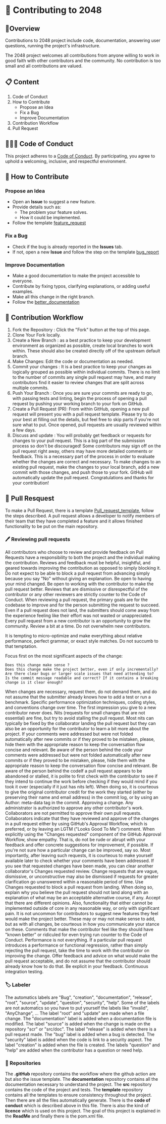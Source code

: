 # 👾 Contributing to 2048
## 🎄Overview
Contributions to 2048 project include code, documentation, answering user questions, running the project's infrastructure.

The 2048 project welcomes all contributions from anyone willing to work in good faith with other contributors and the community. No contribution is too small and all contributions are valued.

## 📋 Content
1. Code of Conduct
2. How to Contribute
   - Propose an Idea
   - Fix a Bug
   - Improve Documentation
3. Contribution Workflow
4. Pull Request
## 🧑‍🤝‍🧑 Code of Conduct
This project adheres to a [Code of Conduct](https://github.com/INFOM126-Automated-Software-Engineering/2048-groupe-07/blob/main/CODE_OF_CONDUCT.md). By participating, you agree to uphold a welcoming, inclusive, and respectful environment.

## 🚀 How to Contribute

### Propose an Idea
- Open an **Issue** to suggest a new feature.
- Provide details such as:
  - The problem your feature solves.
  - How it could be implemented.
- Follow the template [feature_request](https://github.com/INFOM126-Automated-Software-Engineering/2048-groupe-07/blob/main/.github/ISSUE_TEMPLATE/feature_request.yml)

### Fix a Bug
- Check if the bug is already reported in the **Issues** tab.
- If not, open a new **Issue** and follow the step on the template [bug_report](https://github.com/INFOM126-Automated-Software-Engineering/2048-groupe-07/blob/main/.github/ISSUE_TEMPLATE/bug_report.md)

### Improve Documentation
- Make a good documentation to make the project accessible to everyone.
- Contribute by fixing typos, clarifying explanations, or adding useful examples.
- Make all this change in the right branch.
- Follow the [better_documentation](https://github.com/INFOM126-Automated-Software-Engineering/2048-groupe-07/blob/main/.github/ISSUE_TEMPLATE/better_documentation.yml)

## 🔄 Contribution Workflow
1. Fork the Repository : Click the "Fork" button at the top of this page.
2. Clone Your Fork locally.
3. Create a New Branch : as a best practice to keep your development environment as organized as possible, create local branches to work within. These should also be created directly off of the upstream default branch.
4. Make Changes: Edit the code or documentation as needed.
5. Commit your changes : It is a best practice to keep your changes as logically grouped as possible within individual commits. There is no limit to the number of commits any single pull request may have, and many contributors find it easier to review changes that are split across multiple commits.
6. Push Your Branch : Once you are sure your commits are ready to go, with passing tests and linting, begin the process of opening a pull request by pushing your working branch to your fork on GitHub.
7. Create a Pull Request (PR): From within GitHub, opening a new pull request will present you with a pull request template. Please try to do your best at filling out the details, but feel free to skip parts if you're not sure what to put. Once opened, pull requests are usually reviewed within a few days.
8. Discuss and update : You will probably get feedback or requests for changes to your pull request. This is a big part of the submission process so don't be discouraged! Some contributors may sign off on the pull request right away, others may have more detailed comments or feedback. This is a necessary part of the process in order to evaluate whether the changes are correct and necessary. To make changes to an existing pull request, make the changes to your local branch, add a new commit with those changes, and push those to your fork. GitHub will automatically update the pull request.
Congratulations and thanks for your contribution!

## 📝 Pull Resquest
To make a Pull Request, there is a template [Pull_request_template](https://github.com/INFOM126-Automated-Software-Engineering/2048-groupe-07/blob/main/template/Pull_request_template.md), follow the steps described.
A pull request allows a developer to notify members of their team that they have completed a feature and it allows finished functionality to be put on the main repository.

### 🖊️ Reviewing pull requests
All contributors who choose to review and provide feedback on Pull Requests have a responsibility to both the project and the individual making the contribution. Reviews and feedback must be helpful, insightful, and geared towards improving the contribution as opposed to simply blocking it. Do not expect to be able to block a pull request from advancing simply because you say "No" without giving an explanation. Be open to having your mind changed. Be open to working with the contributor to make the pull request better.
Reviews that are dismissive or disrespectful of the contributor or any other reviewers are strictly counter to the Code of Conduct.
When reviewing a pull request, the primary goals are for the codebase to improve and for the person submitting the request to succeed. Even if a pull request does not land, the submitters should come away from the experience feeling like their effort was not wasted or unappreciated. Every pull request from a new contributor is an opportunity to grow the community.
Review a bit at a time.
Do not overwhelm new contributors.

It is tempting to micro-optimize and make everything about relative performance, perfect grammar, or exact style matches. Do not succumb to that temptation.

Focus first on the most significant aspects of the change:

    Does this change make sense ?
    Does this change make the project better, even if only incrementally?
    Are there clear bugs or larger scale issues that need attending to?
    Is the commit message readable and correct? If it contains a breaking change is it clear enough?
When changes are necessary, request them, do not demand them, and do not assume that the submitter already knows how to add a test or run a benchmark.
Specific performance optimization techniques, coding styles, and conventions change over time. The first impression you give to a new contributor never does.
Nits (requests for small changes that are not essential) are fine, but try to avoid stalling the pull request. Most nits can typically be fixed by the collaborator landing the pull request but they can also be an opportunity for the contributor to learn a bit more about the project.
If your comments were addressed but were not folded automatically after new commits or if they proved to be mistaken, please, hide them with the appropriate reason to keep the conversation flow concise and relevant.
Be aware of the person behind the code
your comments were addressed but were not folded automatically after new commits or if they proved to be mistaken, please, hide them with the appropriate reason to keep the conversation flow concise and relevant.
Be aware of the person behind the codeIf a pull request appears to be abandoned or stalled, it is polite to first check with the contributor to see if they intend to continue the work before checking if they would mind if you took it over (especially if it just has nits left). When doing so, it is courteous to give the original contributor credit for the work they started (either by preserving their name and email address) in the commit log, or by using an Author: meta-data tag in the commit.
Approving a change.
Any administrator is authorized to approve any other contributor's work. Collaborators are not permitted to approve their own pull requests.
Collaborators indicate that they have reviewed and approve of the changes in a pull request either by using GitHub's Approval Workflow, which is preferred, or by leaving an LGTM ("Looks Good To Me") comment.
When explicitly using the "Changes requested" component of the GitHub Approval Workflow, show empathy. That is, do not be rude or abrupt with your feedback and offer concrete suggestions for improvement, if possible. If you're not sure how a particular change can be improved, say so.
Most importantly, after leaving such requests, it is courteous to make yourself available later to check whether your comments have been addressed.
If you see that requested changes have been made, you can clear another collaborator's Changes requested review.
Change requests that are vague, dismissive, or unconstructive may also be dismissed if requests for greater clarification go unanswered within a reasonable period of time.
Use Changes requested to block a pull request from landing. When doing so, explain why you believe the pull request should not land along with an explanation of what may be an acceptable alternative course, if any.
Accept that there are different opinions.
Also, functionality that either cannot be implemented outside of core in any reasonable way, or only with significant pain.
It is not uncommon for contributors to suggest new features they feel would make the project better. These may or may not make sense to add, but as with all changes, be courteous in how you communicate your stance on these. Comments that make the contributor feel like they should have "known better" or ridiculed for even trying run counter to the Code of Conduct.
Performance is not everything.
If a particular pull request introduces a performance or functional regression, rather than simply rejecting the pull request, take the time to work with the contributor on improving the change. Offer feedback and advice on what would make the pull request acceptable, and do not assume that the contributor should already know how to do that. Be explicit in your feedback.
Continuous integration testing.
### 🏷️ Labeler
The automatics labels are "Bug", "creation", "documentation", "release", "root", "source", "update", "question", "security", "help". Some of the labels are not automatics so you have to put yourself the labels like "invalid", "AnyChange", ...
The label "root" and "update" are made when a file change. The "documentation" label is added when a documentation file is modified. The label "source" is added when the change is made on the repository "scr" or "src/doc". The label "release" is added when there is a pull request made. The "bug" label is added when a bug is detected. The "security" label is added when the code is link to a security aspect. The label "creation" is added when the file is created. The labels "question" and "help" are added when the contributor has a question or need help.
### 📁 Repositories
The **.gitHub** repository contains the workflow where the github action are but also the issue template.
The **documentation** repository contains all the documentation necessary to understand the project.
The **src** repository contains the code of the project and tests.
The **template** repository contains all the templates to ensure consistency throughout the project.
Then there are all the files automatically generate. There is the **code of conduct** which is described above in this file. There is also the kind of **licence** which is used on this project.
The goal of this project is explained in the **ReadMe** and finally there is the pom.xml file.
